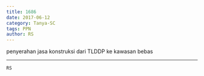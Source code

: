 ```yaml
---
title: 1686
date: 2017-06-12
category: Tanya-SC
tags: PPN
author: RS
---
```


penyerahan jasa konstruksi dari TLDDP ke kawasan bebas

---



`RS`
